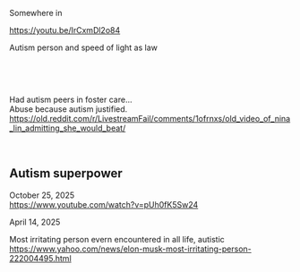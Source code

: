 Somewhere in

https://youtu.be/IrCxmDl2o84

Autism person and speed of light as law

&nbsp;

&nbsp;

Had autism peers in foster care...    
Abuse because autism justified.   
https://old.reddit.com/r/LivestreamFail/comments/1ofrnxs/old_video_of_nina_lin_admitting_she_would_beat/

&nbsp;

## Autism superpower

October 25, 2025     
https://www.youtube.com/watch?v=pUh0fK5Sw24

April 14, 2025   

Most irritating person evern encountered in all life, autistic      
https://www.yahoo.com/news/elon-musk-most-irritating-person-222004495.html
